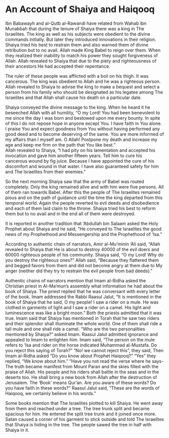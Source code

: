 An Account of Shaiya and Haiqooq
================================

Ibn Babawayh and al-Qutb al-Rawandi have related from Wahab ibn Munabbah
that during the tenure of Shaiya there was a king in The Israelites. The
king as well as his subjects were obedient to the divine commands
initially. But later they introduced innovations in their religion.
Shaiya tried his best to restrain them and also warned them of divine
retribution but to no avail. Allah made King Babel to reign over them.
When they realized their inability to match his power they sought
forgiveness of Allah. Allah revealed to Shaiya that due to the piety and
righteousness of their ancestors He had accepted their repentance.

The ruler of these people was afflicted with a boil on his thigh. It was
cancerous. The king was obedient to Allah and he was a righteous
person.  
 Allah revealed to Shaiya to advise the king to make a bequest and
select a person from his family who should be designated as his legatee
among The Israelites and that Allah shall cause his death on a
particular date.

Shaiya conveyed the divine message to the king. When he heard it he
beseeched Allah with all humility, “O my Lord! You had been benevolent
to me since the day I was born and bestowed upon me every bounty. In
spite of this I do not repose hope in anyone except You. I have faith in
You alone. I praise You and expect goodness from You without having
performed any good deed and to become deserving of the same. You are
more informed of my affairs than I myself am. O Allah! Postpone my death
and increase my age and keep me firm on the path that You like best.”  
 Allah revealed to Shaiya, “I had pity on his lamentation and accepted
his invocation and gave him another fifteen years. Tell him to cure his
cancerous wound by fig juice. Because I have appointed the cure of his
discomfort and wound in that water. I have also guaranteed safety for
him and The Israelites from their enemies.”

So the next morning Shaiya saw that the army of Babel was routed
completely. Only the king remained alive and with him were five persons.
All of them ran towards Babel. After this the people of The Israelites
remained pious and on the path of guidance until the time the king
departed from this temporal world. Again the people reverted to evil
deeds and disobedience and each of them laid claim to the throne. Shaiya
tried his best to reform them but to no avail and in the end all of them
were destroyed.

It is reported in another tradition that ‘Abdullah bin Salaam asked the
Holy Prophet about Shaiya and he said, “He conveyed to The Israelites
the good news of my Prophethood and Messengership and the Prophethood of
‘Isa.”

According to authentic chain of narrators, Amir al-Mu’minin ‘Ali said,
“Allah revealed to Shaiya that He is about to destroy 40000 of the evil
doers and 60000 righteous people of his community. Shaiya said, “O my
Lord! Why do you destroy the righteous ones?” Allah said, “Because they
flattered them and begged favors from them and did not become angry at
them due to My anger (neither did they try to restrain the evil people
from bad deeds).”

Authentic chains of narrators mention that Imam al-Ridha asked the
Christian priest in Al-Ma’mun’s assembly what information he had about
the book of Shaiya. The priest replied that he was conversant with every
letter of the book. Imam addressed the Rabbi Raasul Jalut, “It is
mentioned in the book of Shaiya that he said, O my people! I saw a rider
on a mule. He was clothed in garments of light and I saw a rider on a
camel. His light and luminescence was like a bright moon.” Both the
priests admitted that it was true. Imam said that Shaiya has mentioned
in Torah that he saw two riders and their splendor shall illuminate the
whole world. One of them shall ride a tall mule and one shall ride a
camel. “Who are the two personalities mentioned by Shaiya?” asked Imam.
Raasul Jalut admitted ignorance and appealed to Imam to enlighten him.
Imam said, “The person on the mule refers to ‘Isa and rider on the horse
indicated Muhammad al-Mustafa. Do you reject this saying of Torah?” “No!
we cannot reject this”, they said, Then Imam al-Ridha asked “Do you know
about Prophet Haiqooq?” “Yes” they replied, “We know about him.” “Have
you not read the verse where he says-The truth became manifest from
Mount Paran and the skies filled with the praise of Allah. His people
and his riders shall battle in the seas and in the deserts too. He shall
bring a new book from Allah after the destruction of Jerusalem. The
‘Book’ means Qur’an. Are you aware of these words? Do you have faith in
these words?” Raasul Jalut said, “These are the words of Haiqooq, we
certainly believe in his words.”

Some books mention that The Israelites plotted to kill Shaiya. He went
away from them and reached under a tree. The tree trunk split and became
spacious for him. He entered the split tree trunk and it joined once
more. Satan caused a corner of his garment to stick outside and told The
Israelites that Shaiya is hiding in the tree. The people sawed the tree
in half with Shaiya in it.


